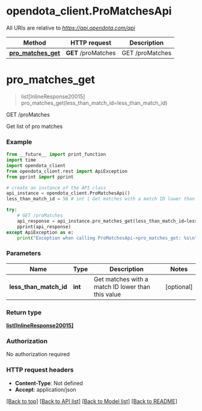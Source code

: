 # opendota_client.ProMatchesApi

All URIs are relative to *https://api.opendota.com/api*

Method | HTTP request | Description
------------- | ------------- | -------------
[**pro_matches_get**](ProMatchesApi.md#pro_matches_get) | **GET** /proMatches | GET /proMatches


# **pro_matches_get**
> list[InlineResponse20015] pro_matches_get(less_than_match_id=less_than_match_id)

GET /proMatches

Get list of pro matches

### Example
```python
from __future__ import print_function
import time
import opendota_client
from opendota_client.rest import ApiException
from pprint import pprint

# create an instance of the API class
api_instance = opendota_client.ProMatchesApi()
less_than_match_id = 56 # int | Get matches with a match ID lower than this value (optional)

try:
    # GET /proMatches
    api_response = api_instance.pro_matches_get(less_than_match_id=less_than_match_id)
    pprint(api_response)
except ApiException as e:
    print("Exception when calling ProMatchesApi->pro_matches_get: %s\n" % e)
```

### Parameters

Name | Type | Description  | Notes
------------- | ------------- | ------------- | -------------
 **less_than_match_id** | **int**| Get matches with a match ID lower than this value | [optional] 

### Return type

[**list[InlineResponse20015]**](InlineResponse20015.md)

### Authorization

No authorization required

### HTTP request headers

 - **Content-Type**: Not defined
 - **Accept**: application/json

[[Back to top]](#) [[Back to API list]](../README.md#documentation-for-api-endpoints) [[Back to Model list]](../README.md#documentation-for-models) [[Back to README]](../README.md)

